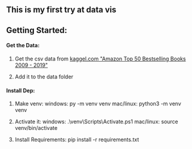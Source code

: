 ## This is my first try at data vis

## Getting Started:

#### Get the Data:
1. Get the csv data from 
[kaggel.com "Amazon Top 50 Bestselling Books 2009 - 2019"](https://www.kaggle.com/sootersaalu/amazon-top-50-bestselling-books-2009-2019)

2. Add it to the data folder


#### Install Dep:
1. Make venv:
    windows: py -m venv venv
    mac/linux: python3 -m venv venv

2. Activate it:
    windows: .\venv\Scripts\Activate.ps1
    mac/linux: source venv/bin/activate

3. Install Requirements:
    pip install -r requirements.txt

